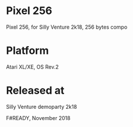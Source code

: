 # Pixel 256
Pixel 256, for Silly Venture 2k18, 256 bytes compo

# Platform
Atari XL/XE, OS Rev.2

# Released at
Silly Venture demoparty 2k18

F#READY, November 2018

